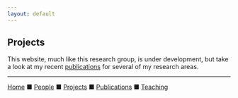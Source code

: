 ```yaml
---
layout: default
---
```


## Projects

This website, much like this research group, is under development, but take a look at my recent [publications](../publications) for several of my research areas.

---

[Home](../) &#9632; [People](../people) &#9632; [Projects](../projects) &#9632; [Publications](../publications) &#9632; [Teaching](../teaching)
